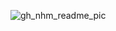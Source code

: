 
![gh_nhm_readme_pic](https://github.com/user-attachments/assets/31cc6169-c77e-4a3a-8be5-4500e7b484c5)
